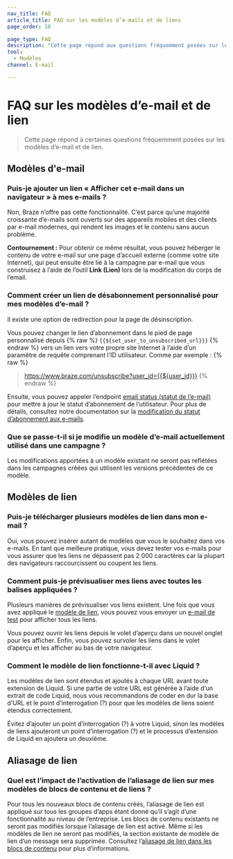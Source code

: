 ```yaml
---
nav_title: FAQ
article_title: FAQ sur les modèles d’e-mails et de liens
page_order: 10

page_type: FAQ
description: "Cette page répond aux questions fréquemment posées sur les modèles d’e-mail et de lien."
tool:
  - Modèles
channel: E-mail

---
```


# FAQ sur les modèles d’e-mail et de lien

> Cette page répond à certaines questions fréquemment posées sur les modèles d’e-mail et de lien.

## Modèles d'e-mail

### Puis-je ajouter un lien « Afficher cet e-mail dans un navigateur » à mes e-mails ?

Non, Braze n’offre pas cette fonctionnalité. C’est parce qu’une majorité croissante d’e-mails sont ouverts sur des appareils mobiles et des clients par e-mail modernes, qui rendent les images et le contenu sans aucun problème.

**Contournement :** Pour obtenir ce même résultat, vous pouvez héberger le contenu de votre e-mail sur une page d’accueil externe (comme votre site Internet), qui peut ensuite être lié à la campagne par e-mail que vous construisez à l’aide de l’outil **Link (Lien)** lors de la modification du corps de l’email.

### Comment créer un lien de désabonnement personnalisé pour mes modèles d’e-mail ?

Il existe une option de redirection pour la page de désinscription.

Vous pouvez changer le lien d’abonnement dans le pied de page personnalisé depuis {% raw %} `{{${set_user_to_unsubscribed_url}}}` {% endraw %} vers un lien vers votre propre site Internet à l’aide d’un paramètre de requête comprenant l’ID utilisateur. Comme par exemple : 
{% raw %} 
> https://www.braze.com/unsubscribe?user_id={{${user_id}}}
{% endraw %}

Ensuite, vous pouvez appeler l’endpoint [email status (statut de l’e-mail)]({{site.baseurl}}/api/endpoints/email/post_email_subscription_status/) pour mettre à jour le statut d’abonnement de l’utilisateur. Pour plus de détails, consultez notre documentation sur la [modification du statut d’abonnement aux e-mails]({{site.baseurl}}/user_guide/message_building_by_channel/email/managing_user_subscriptions/#changing-email-subscriptions).

### Que se passe-t-il si je modifie un modèle d’e-mail actuellement utilisé dans une campagne ?

Les modifications apportées à un modèle existant ne seront pas reflétées dans les campagnes créées qui utilisent les versions précédentes de ce modèle.

## Modèles de lien

### Puis-je télécharger plusieurs modèles de lien dans mon e-mail ?

Oui, vous pouvez insérer autant de modèles que vous le souhaitez dans vos e-mails. En tant que meilleure pratique, vous devez tester vos e-mails pour vous assurer que les liens ne dépassent pas 2 000 caractères car la plupart des navigateurs raccourcissent ou coupent les liens.

### Comment puis-je prévisualiser mes liens avec toutes les balises appliquées ?

Plusieurs manières de prévisualiser vos liens existent. Une fois que vous avez appliqué le [modèle de lien]({{site.baseurl}}/user_guide/message_building_by_channel/email/templates/link_template/), vous pouvez vous envoyer un [e-mail de test]({{site.baseurl}}/developer_guide/platform_wide/sending_test_messages/) pour afficher tous les liens. 

Vous pouvez ouvrir les liens depuis le volet d’aperçu dans un nouvel onglet pour les afficher. Enfin, vous pouvez survoler les liens dans le volet d’aperçu et les afficher au bas de votre navigateur.

### Comment le modèle de lien fonctionne-t-il avec Liquid ?

Les modèles de lien sont étendus et ajoutés à chaque URL avant toute extension de Liquid. Si une partie de votre URL est générée à l’aide d’un extrait de code Liquid, nous vous recommandons de coder en dur la base d’URL et le point d’interrogation (?) pour que les modèles de liens soient étendus correctement. 

Évitez d’ajouter un point d’interrogation (?) à votre Liquid, sinon les modèles de liens ajouteront un point d’interrogation (?) et le processus d’extension de Liquid en ajoutera un deuxième.

## Aliasage de lien

### Quel est l’impact de l’activation de l’aliasage de lien sur mes modèles de blocs de contenu et de liens ?

Pour tous les nouveaux blocs de contenu créés, l’aliasage de lien est appliqué sur tous les groupes d’apps étant donné qu’il s’agit d’une fonctionnalité au niveau de l’entreprise. Les blocs de contenu existants ne seront pas modifiés lorsque l’aliasage de lien est activé. Même si les modèles de lien ne seront pas modifiés, la section existante de modèle de lien d’un message sera supprimée. Consultez l’[aliasage de lien dans les blocs de contenu]({{site.baseurl}}/user_guide/message_building_by_channel/email/templates/link_aliasing/#link-aliasing-in-content-blocks) pour plus d’informations.

